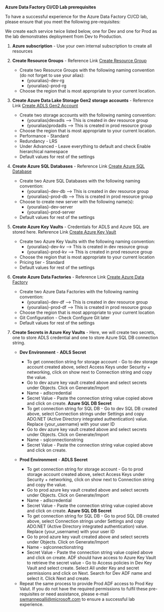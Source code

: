 
**Azure Data Factory CI/CD Lab prerequisites**

To have a successful experience for the Azure Data Factory CI/CD lab, please ensure that you meet the following pre-requisites:

We create each service twice listed below, one for Dev and one for Prod as the lab demonstrates deployment from Dev to Production.  

1. **Azure subscription** - Use your own internal subscription to create all resources
2. **Create Resource Groups** - Reference Link [Create Resource Group](https://learn.microsoft.com/en-us/azure/azure-resource-manager/management/manage-resource-groups-portal#create-resource-groups) <br />

	* Create two Resource Groups with the following naming convention (do not forget to use your alias):<br />
		 + {youralias}-dev-rg  <br />
		 + {youralias}-prod-rg <br />
	* Choose the region that is most appropriate to your current location.
	
3. **Create Azure Data Lake Storage Gen2 storage accounts** -  Reference Link [Create ADLS Gen2 Account](https://learn.microsoft.com/en-us/azure/storage/blobs/create-data-lake-storage-account)  <br />

 	* Create two storage accounts with the following naming convention:<br />
		+ {youralias}devadls --> This is created in dev resource group <br /> 
		+ {youralias}prodadls --> This is created in prod resource group <br /> 
	* Choose the region that is most appropriate to your current location.
	* Performance - Standard
	* Redundancy - LRS
	* Under Advanced - Leave everything to default and check Enable hierarchical namespace
	* Default values for rest of the settings <br />

4. **Create Azure SQL Databases** -  Reference Link [Create Azure SQL Database](https://learn.microsoft.com/en-us/azure/azure-sql/database/single-database-create-quickstart?view=azuresql&tabs=azure-portal) <br />

	* Create two Azure SQL Databases with the following naming convention:<br />
		+ {youralias}-dev-db --> This is created in dev resource group <br /> 
		+ {youralias}-prod-db --> This is created in prod resource group <br /> 
	* Choose to create new server with the following name(s):<br />
		+ {youralias}-dev-server
		+ {youralias}-prod-server
	* Default values for rest of the settings <br />
	
5. **Create Azure Key Vaults** -  Credentials for ADLS and Azure SQL are stored here. Reference Link [Create Azure Key Vault](https://learn.microsoft.com/en-us/azure/key-vault/general/quick-create-portal) <br />

	* Create two Azure Key Vaults with the following naming convention:<br />
		+ {youralias}-dev-kv --> This is created in dev resource group <br /> 
		+ {youralias}-prod-kv --> This is created in prod resource group <br /> 
	* Choose the region that is most appropriate to your current location
	* Pricing tier - Standard
	* Default values for rest of the settings <br />
6. **Create Azure Data Factories** - Reference Link [Create Azure Data Factory](https://learn.microsoft.com/en-us/azure/data-factory/quickstart-create-data-factory)<br />
	* Create two Azure Data Factories with the following naming convention:<br />
		+ {youralias}-dev-df --> This is created in dev resource group <br /> 
		+ {youralias}-prod-df --> This is created in prod resource group <br /> 
	* Choose the region that is most appropriate to your current location
	* Git Configuration - Check Configure Git later
	* Default values for rest of the settings <br />

7. **Create Secrets in Azure Key Vaults** - Here, we will create two secrets, one to store ADLS credential and one to store Azure SQL DB connection string.
	
	* **Dev Environment** - 
		 **ADLS Secret**
		+ To get connection string for storage account - Go to dev storage account created above, select Access Keys under Security + networking, click on show next to Connection string and copy the value.
		+ Go to dev azure key vault created above and select secrets under Objects. Click on Generate/Import
		+ Name - adlscredential
		+ Secret Value - Paste the connection string value copied above and click on create.
		 **Azure SQL DB Secret**
		+ To get connection string for SQL DB - Go to dev SQL DB created above, select Connection strings under Settings and copy ADO.NET (Active Directory integrated authentication) value. Replace {your_username} with your user ID
		+ Go to dev azure key vault created above and select secrets under Objects. Click on Generate/Import
		+ Name - sqlconnectionstring
		+ Secret Value - Paste the connection string value copied above and click on create.

	* **Prod Environment** - 
		 **ADLS Secret**
		+ To get connection string for storage account - Go to prod storage account created above, select Access Keys under Security + networking, click on show next to Connection string and copy the value.
		+ Go to prod azure key vault created above and select secrets under Objects. Click on Generate/Import
		+ Name - adlscredential
		+ Secret Value - Paste the connection string value copied above and click on create.
		 **Azure SQL DB Secret**
		+ To get connection string for SQL DB - Go to prod SQL DB created above, select Connection strings under Settings and copy ADO.NET (Active Directory integrated authentication) value. Replace {your_username} with your user ID
		+ Go to prod azure key vault created above and select secrets under Objects. Click on Generate/Import
		+ Name - sqlconnectionstring
		+ Secret Value - Paste the connection string value copied above and click on create.
ADF should have access to Azure Key Vault to retrieve the secret value - Go to Access policies in Dev Key Vault and select create. Select All under Key and secret permissions and click on Next. Search for Dev ADF name and select it. Click Next and create. 
	+ Repeat the same process to provide Prod ADF access to Prod Key Valut.
If you do not have the required permissions to fulfil these pre-requisites or need assistance, please e-mail swmannepalli@microsoft.com to ensure a successful lab experience.
